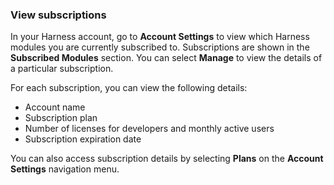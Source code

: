 ### View subscriptions

In your Harness account, go to **Account Settings** to view which Harness modules you are currently subscribed to. Subscriptions are shown in the **Subscribed Modules** section. You can select **Manage** to view the details of a particular subscription.

For each subscription, you can view the following details:

* Account name
* Subscription plan
* Number of licenses for developers and monthly active users
* Subscription expiration date

You can also access subscription details by selecting **Plans** on the **Account Settings** navigation menu.
